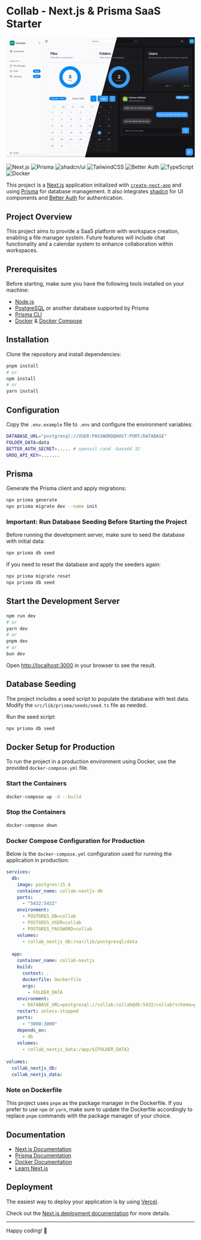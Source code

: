 # Collab - Next.js & Prisma SaaS Starter

![GitHub Banner](public/image/github.jpg)

![Next.js](https://img.shields.io/badge/Next.js_15-000000?style=for-the-badge&logo=nextdotjs&logoColor=white)
![Prisma](https://img.shields.io/badge/Prisma-3982CE?style=for-the-badge&logo=Prisma&logoColor=white)
![shadcn/ui](https://img.shields.io/badge/shadcn/ui-000000?style=for-the-badge&logo=shadcn/ui&logoColor=white)
![TailwindCSS](https://img.shields.io/badge/Tailwind_CSS-grey?style=for-the-badge&logo=tailwind-css&logoColor=38B2AC)
![Better Auth](https://img.shields.io/badge/BetterAuth-Authentication-blueviolet?style=for-the-badge)
![TypeScript](https://img.shields.io/badge/TypeScript-TypeSafety-blue?style=for-the-badge&logo=typescript)
![Docker](https://img.shields.io/badge/Docker-Containerization-2496ED?style=for-the-badge&logo=docker)


This project is a [Next.js](https://nextjs.org) application initialized with [`create-next-app`](https://nextjs.org/docs/app/api-reference/cli/create-next-app) and using [Prisma](https://www.prisma.io/) for database management. It also integrates [shadcn](https://ui.shadcn.com/) for UI components and [Better Auth](https://betterauth.dev/) for authentication.

## Project Overview

This project aims to provide a SaaS platform with workspace creation, enabling a file manager system. Future features will include chat functionality and a calendar system to enhance collaboration within workspaces.

## Prerequisites

Before starting, make sure you have the following tools installed on your machine:
- [Node.js](https://nodejs.org/)
- [PostgreSQL](https://www.postgresql.org/) or another database supported by Prisma
- [Prisma CLI](https://www.prisma.io/docs/concepts/components/prisma-cli)
- [Docker](https://www.docker.com/) & [Docker Compose](https://docs.docker.com/compose/)

## Installation

Clone the repository and install dependencies:

```bash
pnpm install
# or
npm install
# or
yarn install
```

## Configuration

Copy the `.env.example` file to `.env` and configure the environment variables:

```bash
DATABASE_URL="postgresql://USER:PASSWORD@HOST:PORT/DATABASE"
FOLDER_DATA=data
BETTER_AUTH_SECRET=..... # openssl rand -base64 32
GROQ_API_KEY=.......
```

## Prisma

Generate the Prisma client and apply migrations:

```bash
npx prisma generate
npx prisma migrate dev --name init
```

### Important: Run Database Seeding Before Starting the Project

Before running the development server, make sure to seed the database with initial data:

```bash
npx prisma db seed
```

If you need to reset the database and apply the seeders again:

```bash
npx prisma migrate reset
npx prisma db seed
```

## Start the Development Server

```bash
npm run dev
# or
yarn dev
# or
pnpm dev
# or
bun dev
```

Open [http://localhost:3000](http://localhost:3000) in your browser to see the result.

## Database Seeding

The project includes a seed script to populate the database with test data. Modify the `src/lib/prisma/seeds/seed.ts` file as needed.

Run the seed script:

```bash
npx prisma db seed
```

## Docker Setup for Production

To run the project in a production environment using Docker, use the provided `docker-compose.yml` file.

### Start the Containers

```bash
docker-compose up -d --build
```

### Stop the Containers

```bash
docker-compose down
```

### Docker Compose Configuration for Production

Below is the `docker-compose.yml` configuration used for running the application in production:

```yaml
services:
  db:
    image: postgres:15.6
    container_name: collab-nextjs-db
    ports:
      - "5432:5432"
    environment:
      - POSTGRES_DB=collab
      - POSTGRES_USER=collab
      - POSTGRES_PASSWORD=collab
    volumes:
      - collab_nextjs_db:/var/lib/postgresql/data

  app:
    container_name: collab-nextjs
    build:
      context: .
      dockerfile: Dockerfile
      args:
        - FOLDER_DATA
    environment:
      - DATABASE_URL=postgresql://collab:collab@db:5432/collab?schema=public
    restart: unless-stopped
    ports:
      - "3000:3000"
    depends_on:
      - db
    volumes:
      - collab_nextjs_data:/app/${FOLDER_DATA}

volumes:
  collab_nextjs_db:
  collab_nextjs_data:
```

### Note on Dockerfile

This project uses `pnpm` as the package manager in the Dockerfile. If you prefer to use `npm` or `yarn`, make sure to update the Dockerfile accordingly to replace `pnpm` commands with the package manager of your choice.

## Documentation

- [Next.js Documentation](https://nextjs.org/docs)
- [Prisma Documentation](https://www.prisma.io/docs/)
- [Docker Documentation](https://docs.docker.com/)
- [Learn Next.js](https://nextjs.org/learn)

## Deployment

The easiest way to deploy your application is by using [Vercel](https://vercel.com/new?utm_medium=default-template&filter=next.js&utm_source=create-next-app&utm_campaign=create-next-app-readme).

Check out the [Next.js deployment documentation](https://nextjs.org/docs/app/building-your-application/deploying) for more details.

---

Happy coding! 🚀

